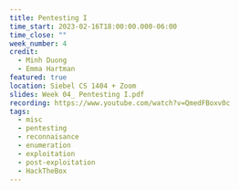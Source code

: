 ```yaml
---
title: Pentesting I
time_start: 2023-02-16T18:00:00.000-06:00
time_close: ""
week_number: 4
credit:
  - Minh Duong
  - Emma Hartman
featured: true
location: Siebel CS 1404 + Zoom
slides: Week 04_ Pentesting I.pdf
recording: https://www.youtube.com/watch?v=QmedFBoxv0c
tags:
  - misc
  - pentesting
  - reconnaisance
  - enumeration
  - exploitation
  - post-exploitation
  - HackTheBox
---
```

